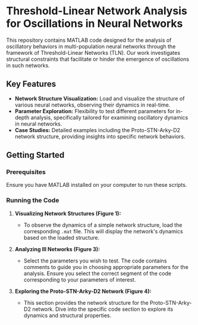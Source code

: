 # Threshold-Linear Network Analysis for Oscillations in Neural Networks

This repository contains MATLAB code designed for the analysis of oscillatory behaviors in multi-population neural networks through the framework of Threshold-Linear Networks (TLN). Our work investigates structural constraints that facilitate or hinder the emergence of oscillations in such networks.

## Key Features

- **Network Structure Visualization:** Load and visualize the structure of various neural networks, observing their dynamics in real-time.
- **Parameter Exploration:** Flexibility to test different parameters for in-depth analysis, specifically tailored for examining oscillatory dynamics in neural networks.
- **Case Studies:** Detailed examples including the Proto-STN-Arky-D2 network structure, providing insights into specific network behaviors.

## Getting Started

### Prerequisites

Ensure you have MATLAB installed on your computer to run these scripts.

### Running the Code

1. **Visualizing Network Structures (Figure 1):**  
   - To observe the dynamics of a simple network structure, load the corresponding `.mat` file. This will display the network's dynamics based on the loaded structure.

2. **Analyzing III Networks (Figure 3):**  
   - Select the parameters you wish to test. The code contains comments to guide you in choosing appropriate parameters for the analysis. Ensure you select the correct segment of the code corresponding to your parameters of interest.

3. **Exploring the Proto-STN-Arky-D2 Network (Figure 4):**  
   - This section provides the network structure for the Proto-STN-Arky-D2 network. Dive into the specific code section to explore its dynamics and structural properties.
